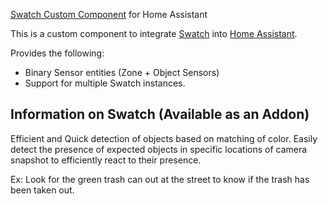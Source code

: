 [Swatch Custom Component](https://github.com/NickM-27/swatch-hass-integration) for Home Assistant

This is a custom component to integrate [Swatch](https://github.com/NickM-27/swatch) into [Home Assistant](https://www.home-assistant.io).

Provides the following:
- Binary Sensor entities (Zone + Object Sensors)
- Support for multiple Swatch instances.

## Information on Swatch (Available as an Addon)
Efficient and Quick detection of objects based on matching of color.
Easily detect the presence of expected objects in specific locations of camera snapshot
to efficiently react to their presence.

Ex: Look for the green trash can out at the street to know if the trash has been taken out.